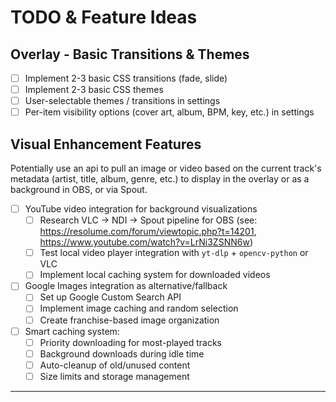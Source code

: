 # TODO & Feature Ideas

## Overlay - Basic Transitions & Themes

- [ ] Implement 2-3 basic CSS transitions (fade, slide)
- [ ] Implement 2-3 basic CSS themes
- [ ] User-selectable themes / transitions in settings
- [ ] Per-item visibility options (cover art, album, BPM, key, etc.) in settings

## Visual Enhancement Features

Potentially use an api to pull an image or video based on the current track's metadata (artist, title, album, genre, etc.) to display in the overlay or as a background in OBS, or via Spout.

- [ ] YouTube video integration for background visualizations
  - [ ] Research VLC -> NDI -> Spout pipeline for OBS (see: <https://resolume.com/forum/viewtopic.php?t=14201>, <https://www.youtube.com/watch?v=LrNi3ZSNN6w>)
  - [ ] Test local video player integration with `yt-dlp` + `opencv-python` or VLC
  - [ ] Implement local caching system for downloaded videos
- [ ] Google Images integration as alternative/fallback
  - [ ] Set up Google Custom Search API
  - [ ] Implement image caching and random selection
  - [ ] Create franchise-based image organization
- [ ] Smart caching system:
  - [ ] Priority downloading for most-played tracks
  - [ ] Background downloads during idle time
  - [ ] Auto-cleanup of old/unused content
  - [ ] Size limits and storage management

---
